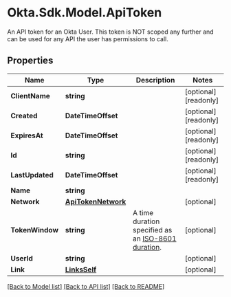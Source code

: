 # Okta.Sdk.Model.ApiToken
An API token for an Okta User. This token is NOT scoped any further and can be used for any API the user has permissions to call.

## Properties

Name | Type | Description | Notes
------------ | ------------- | ------------- | -------------
**ClientName** | **string** |  | [optional] [readonly] 
**Created** | **DateTimeOffset** |  | [optional] [readonly] 
**ExpiresAt** | **DateTimeOffset** |  | [optional] [readonly] 
**Id** | **string** |  | [optional] [readonly] 
**LastUpdated** | **DateTimeOffset** |  | [optional] [readonly] 
**Name** | **string** |  | 
**Network** | [**ApiTokenNetwork**](ApiTokenNetwork.md) |  | [optional] 
**TokenWindow** | **string** | A time duration specified as an [ISO-8601 duration](https://en.wikipedia.org/wiki/ISO_8601#Durations). | [optional] 
**UserId** | **string** |  | [optional] 
**Link** | [**LinksSelf**](LinksSelf.md) |  | [optional] 

[[Back to Model list]](../README.md#documentation-for-models) [[Back to API list]](../README.md#documentation-for-api-endpoints) [[Back to README]](../README.md)

